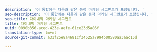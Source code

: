```yaml
---
description: '이 통합에는 다음과 같은 동적 마케팅 세그먼트가 포함됩니다. '
seo-description: '이 통합에는 다음과 같은 동적 마케팅 세그먼트가 포함됩니다. '
seo-title: 다이내믹 마케팅 세그먼트
title: 다이내믹 마케팅 세그먼트
uuid: 0090b356-aced-423e-aefe-61ce23d5a86f
translation-type: tm+mt
source-git-commit: a31f25e8a4681cf34525a7994b00580aa3aac15d

---
```




